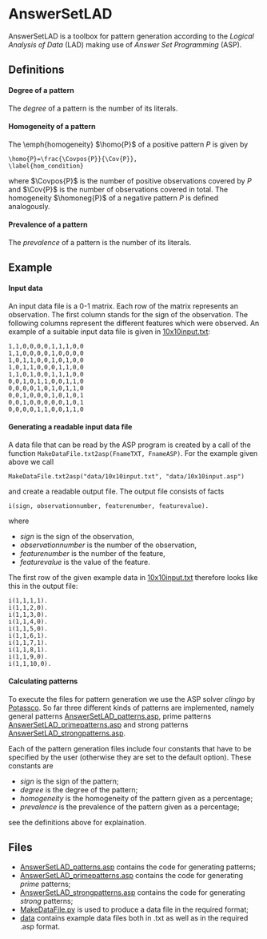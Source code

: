 # AnswerSetLAD
AnswerSetLAD is a toolbox for pattern generation according to the _Logical Analysis of Data_ (LAD) making use of _Answer Set Programming_ (ASP). 

## Definitions

#### Degree of a pattern
The _degree_ of a pattern is the number of its literals.

#### Homogeneity of a pattern
The \emph{homogeneity} $\homo{P}$ of a positive pattern $P$ is given by
```
\homo{P}=\frac{\Covpos{P}}{\Cov{P}},
\label{hom_condition}
```
where $\Covpos{P}$ is the number of positive observations covered by $P$ and $\Cov{P}$ is the number of observations covered in total. The homogeneity $\homoneg{P}$   of a negative pattern $P$   is defined analogously.

#### Prevalence of a pattern
The _prevalence_ of a pattern is the number of its literals.

## Example
#### Input data
An input data file is a 0-1 matrix. Each row of the matrix represents an observation. The first column stands for the sign of the observation. The following columns represent the different features which were observed.
An example of a suitable input data file is given in [10x10input.txt](./data/10x10input.txt):
```
1,1,0,0,0,0,1,1,1,0,0
1,1,0,0,0,0,1,0,0,0,0
1,0,1,1,0,0,1,0,1,0,0
1,0,1,1,0,0,0,1,1,0,0
1,1,0,1,0,0,1,1,1,0,0
0,0,1,0,1,1,0,0,1,1,0
0,0,0,0,1,0,1,0,1,1,0
0,0,1,0,0,0,1,0,1,0,1
0,0,1,0,0,0,0,0,1,0,1
0,0,0,0,1,1,0,0,1,1,0
```
#### Generating a readable input data file
A data file that can be read by the ASP program is created by a call of the function `MakeDataFile.txt2asp(FnameTXT, FnameASP)`.
For the example given above we call
```
MakeDataFile.txt2asp("data/10x10input.txt", "data/10x10input.asp")
```
and create a readable output file. 
The output file consists of facts
```
i(sign, observationnumber, featurenumber, featurevalue).
```
where 
 * _sign_ is the sign of the observation, 
 * _observationnumber_ is the number of the observation,
 * _featurenumber_ is the number of the feature,
 * _featurevalue_ is the value of the feature.

The first row of the given example data in [10x10input.txt](./data/10x10input.txt) therefore looks like this in the output file:
```
i(1,1,1,1).
i(1,1,2,0).
i(1,1,3,0).
i(1,1,4,0).
i(1,1,5,0).
i(1,1,6,1).
i(1,1,7,1).
i(1,1,8,1).
i(1,1,9,0).
i(1,1,10,0).
```

#### Calculating patterns

To execute the files for pattern generation we use the ASP solver _clingo_ by [Potassco](https://potassco.org/). 
So far three different kinds of patterns are implemented, namely general patterns [AnswerSetLAD_patterns.asp](./AnswerSetLAD_patterns.asp), prime patterns [AnswerSetLAD_primepatterns.asp](./AnswerSetLAD_primepatterns.asp) and strong patterns [AnswerSetLAD_strongpatterns.asp](./AnswerSetLAD_strongpatterns.asp).

Each of the pattern generation files include four constants that have to be specified by the user (otherwise they are set to the default option). These constants are

 * _sign_ is the sign of the pattern;
 * _degree_ is the degree of the pattern;
 * _homogeneity_ is the homogeneity of the pattern given as a percentage;
 * _prevalence_ is the prevalence of the pattern given as a percentage;

see the definitions above for explaination.






## Files
 * [AnswerSetLAD_patterns.asp](./AnswerSetLAD_patterns.asp) contains the code for generating patterns;
 * [AnswerSetLAD_primepatterns.asp](./AnswerSetLAD_primepatterns.asp) contains the code for generating _prime_ patterns;
 * [AnswerSetLAD_strongpatterns.asp](./AnswerSetLAD_strongpatterns.asp) contains the code for generating _strong_ patterns;
 * [MakeDataFile.py](./MakeDataFile.py) is used to produce a data file in the required format;
 * [data](./data) contains example data files both in .txt as well as in the required .asp format.

